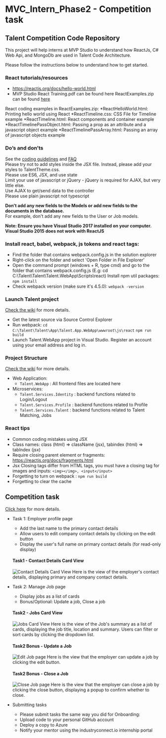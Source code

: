 # MVC_Intern_Phase2 - Competition task

## Talent Competition Code Repository

This project will help interns at MVP Studio to understand how ReactJs, C# Web Api, and MongoDb are used in Talent Code Architecture. 

Please follow the instructions below to understand how to get started. 

### React tutorials/resources
* https://reactjs.org/docs/hello-world.html
* MVP Studio React Training.pdf can be found here
ReactExamples.zip can be found [here](https://drive.google.com/file/d/1dXZeb3hmMsYbE1hmGEkb4_hyOkNiAbPa/view?usp=sharing)

React coding examples in ReactExamples.zip:
*ReactHelloWorld.html: Printing hello world using React
*ReactTimeline.css: CSS File for Timeline example
*ReactTimeline.html: React components and container example
*ReactTimelinePassObject.html: Passing a prop as an attribute and a javascript object example
*ReactTimelinePassArray.html: Passing an array of javascript objects example

### Do’s and don’ts
See the [coding guidelines](http://git.mvp.studio/talent-competition/talent-competition/wikis/guides/coding-guidelines) and [FAQ](http://git.mvp.studio/talent-competition/talent-competition/wikis/guides/faqs)  
Please try not to add styles inside the JSX file. Instead, please add your styles to TalentTheme.css.  
Please use ES6, JSX, and use state  
Limit your use of javascript or jQuery - jQuery is required for AJAX, but very little else.  
Use AJAX to get/send data to the controller  
Please use plain javascript not typescript  

**Don't add any new fields to the Models or add new fields to the documents in the database.**  
For example,  don't add any new fields to the User or Job models.

**Note: Ensure you have Visual Studio 2017 installed on your computer.
Visual Studio 2015 does not work with ReactJS**

### Install react, babel, webpack, js tokens and react tags:
* Find the folder that contains webpack.config.js in the solution explorer
* Right-click on the folder and select 'Open Folder in File Explorer'
* Open the command prompt (windows + R, type cmd) and go to the folder that contains webpack.config.js (E.g: cd C:\Talent\Talent\Talent.WebApp\Scripts\react)
Install npm util packages:
`npm install`
* Check webpack version (make sure it's 4.5.0):
`webpack -version`

### Launch Talent project
[Check the wiki](http://git.mvp.studio/talent-competition/talent-competition/wikis/guides/Starting-the-project) for more details.
* Get the latest source via Source Control Explorer
* Run webpack:
`cd C:\Talent\Talent\App\Talent.App.WebApp\wwwroot\js\react`
`npm run build`
* Launch Talent.WebApp project in Visual Studio. Register an account using your email address and log in.

### Project Structure  
[Check the wiki](http://git.mvp.studio/talent-competition/talent-competition/wikis/guides/project-structure) for more details.
 - Web Application:
    - `Talent.WebApp` : All frontend files are located here
 - Microservices:
    - `Talent.Services.Identity` : backend functions related to Login/Logout
    - `Talent.Services.Profile` : backend functions related to Profile
    - `Talent.Services.Talent` : backend functions related to Talent Matching, Jobs

### React tips
* Common coding mistakes using JSX
* Class names: class (html) => className (jsx), tabindex (html) => tabIndex (jsx)
* Require closing parent element or fragments: https://reactjs.org/docs/fragments.html
* Jsx Closing tags differ from HTML tags, you must have a closing tag for images and inputs: `<img></img>, <input</input>`
* Forgetting to turn on webpack : `npm run build`
* Forgetting to clear the cache

## Competition task

[Click here](http://git.mvp.studio/talent-competition/talent-competition/wikis/guides/competition-task) for more details.

* Task 1: Employer profile page
  * Add the last name to the primary contact details
  * Allow users to edit company contact details by clicking on the edit button
  * Display the user's full name on primary contact details (for read-only display)
  #### Task1 - Contact Details Card View
  ![Contact Details Card View](/show_pics/Task1.png)
  Here is the view of the employer's contact details, displaying primary and company contact details.

* Task 2: Manage Job page
  * Display jobs as a list of cards
  * Bonus/Optional: Update a job, Close a job
  #### Task2 - Jobs Card View
  ![Jobs Card View](/show_pics/Task2-1.png)
  Here is the view of the Job's summary as a list of cards, displaying the job title, location and summary. Users can filter or sort cards by clicking the dropdown list.
  
  #### Task2 Bonus - Update a Job
  ![Edit Job page](/show_pics/Task2-editJob.png)
  Here is the view that the employer can update a job by clicking the edit button.
  
  #### Task2 Bonus - Close a Job
  ![Close Job page](/show_pics/Task2-closeJob.png) 
  Here is the view that the employer can close a job by clicking the close button, displaying a popup to confirm whether to close.
    
* Submitting tasks
  * Please submit tasks the same way you did for Onboarding:
  * Upload code to your personal GitHub account
  * Deploy a copy to Azure
  * Notify your mentor using the industryconnect.io internship portal
